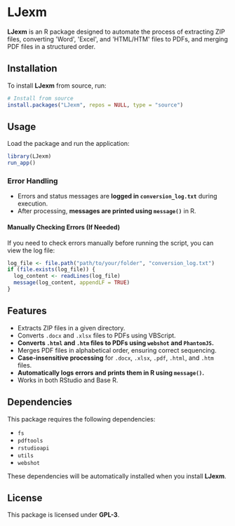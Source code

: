 # LJexm  

**LJexm** is an R package designed to automate the process of extracting ZIP files, converting 'Word', 'Excel', and 'HTML/HTM' files to PDFs, and merging PDF files in a structured order.  

## Installation  

To install **LJexm** from source, run:  

```r
# Install from source  
install.packages("LJexm", repos = NULL, type = "source")  
```  

## Usage  

Load the package and run the application:  

```r
library(LJexm)  
run_app()  
```  

### **Error Handling**  
- Errors and status messages are **logged in `conversion_log.txt`** during execution.  
- After processing, **messages are printed using `message()`** in R.  

#### **Manually Checking Errors (If Needed)**  
If you need to check errors manually before running the script, you can view the log file:  

```r
log_file <- file.path("path/to/your/folder", "conversion_log.txt")  
if (file.exists(log_file)) {  
  log_content <- readLines(log_file)  
  message(log_content, appendLF = TRUE)  
}  
```  

## Features  
- Extracts ZIP files in a given directory.  
- Converts `.docx` and `.xlsx` files to PDFs using VBScript.  
- **Converts `.html` and `.htm` files to PDFs using `webshot` and `PhantomJS`.**  
- Merges PDF files in alphabetical order, ensuring correct sequencing.  
- **Case-insensitive processing** for `.docx`, `.xlsx`, `.pdf`, `.html`, and `.htm` files.  
- **Automatically logs errors and prints them in R using `message()`.**  
- Works in both RStudio and Base R.  

## Dependencies  
This package requires the following dependencies:  
- `fs`  
- `pdftools`  
- `rstudioapi`  
- `utils`  
- `webshot`  

These dependencies will be automatically installed when you install **LJexm**.  

## License  

This package is licensed under **GPL-3**.
